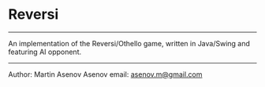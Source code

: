 Reversi
=======

<hr />

An implеmentation of the Reversi/Othello game, written in Java/Swing and featuring AI opponent.

<hr/>

Author: Martin Asenov Asenov
email: asenov.m@gmail.com